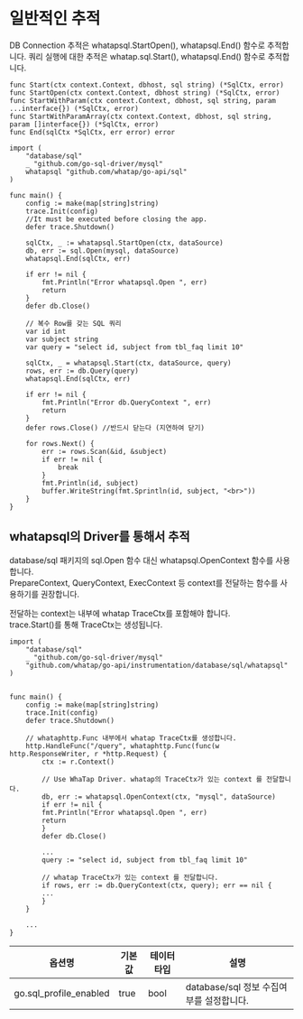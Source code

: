 
# 일반적인 추적

DB Connection 추적은 whatapsql.StartOpen(), whatapsql.End() 함수로 추적합니다. 
쿼리 실행에 대한 추적은 whatap.sql.Start(), whatapsql.End() 함수로 추적합니다. 

```
func Start(ctx context.Context, dbhost, sql string) (*SqlCtx, error) 
func StartOpen(ctx context.Context, dbhost string) (*SqlCtx, error)
func StartWithParam(ctx context.Context, dbhost, sql string, param ...interface{}) (*SqlCtx, error)
func StartWithParamArray(ctx context.Context, dbhost, sql string, param []interface{}) (*SqlCtx, error)
func End(sqlCtx *SqlCtx, err error) error 
```

```
import (
	"database/sql"
	_ "github.com/go-sql-driver/mysql"
	whatapsql "github.com/whatap/go-api/sql"
)

func main() {
	config := make(map[string]string)
	trace.Init(config)
	//It must be executed before closing the app.
	defer trace.Shutdown()
	   
	sqlCtx, _ := whatapsql.StartOpen(ctx, dataSource)
	db, err := sql.Open(mysql, dataSource)
	whatapsql.End(sqlCtx, err)
	
	if err != nil {
		fmt.Println("Error whatapsql.Open ", err)
		return
	}
	defer db.Close()
	
	// 복수 Row를 갖는 SQL 쿼리
	var id int
	var subject string
	var query = "select id, subject from tbl_faq limit 10"
	
	sqlCtx, _ = whatapsql.Start(ctx, dataSource, query)
	rows, err := db.Query(query)
	whatapsql.End(sqlCtx, err)
	
	if err != nil {
		fmt.Println("Error db.QueryContext ", err)
		return
	}
	defer rows.Close() //반드시 닫는다 (지연하여 닫기)
	
	for rows.Next() {
		err := rows.Scan(&id, &subject)
		if err != nil {
			break
		}
		fmt.Println(id, subject)
		buffer.WriteString(fmt.Sprintln(id, subject, "<br>"))
	}
}        
```

## whatapsql의 Driver를 통해서 추적

database/sql 패키지의 sql.Open 함수 대신 whatapsql.OpenContext 함수를 사용합니다.  
PrepareContext, QueryContext, ExecContext 등 context를 전달하는 함수를 사용하기를 권장합니다. 

전달하는 context는 내부에 whatap TraceCtx를 포함해야 합니다.  
trace.Start()를 통해 TraceCtx는 생성됩니다.

```
import (
	"database/sql"
	_ "github.com/go-sql-driver/mysql"
	"github.com/whatap/go-api/instrumentation/database/sql/whatapsql"
)


func main() {
	config := make(map[string]string)
	trace.Init(config)
	defer trace.Shutdown()
	
	// whataphttp.Func 내부에서 whatap TraceCtx를 생성합니다. 
	http.HandleFunc("/query", whataphttp.Func(func(w http.ResponseWriter, r *http.Request) {
		ctx := r.Context()
		
		// Use WhaTap Driver. whatap의 TraceCtx가 있는 context 를 전달합니다. 
		db, err := whatapsql.OpenContext(ctx, "mysql", dataSource)
		if err != nil {
		fmt.Println("Error whatapsql.Open ", err)
		return
		}
		defer db.Close()
		
		... 
		query := "select id, subject from tbl_faq limit 10"
		
		// whatap TraceCtx가 있는 context 를 전달합니다. 
		if rows, err := db.QueryContext(ctx, query); err == nil {
		...
		}
	}
	
	...
}
```

|옵션명| 기본값| 테이터타입| 설명|
|----|----|----|----|
|go.sql_profile_enabled|true|bool|database/sql 정보 수집여부를 설정합니다. |

